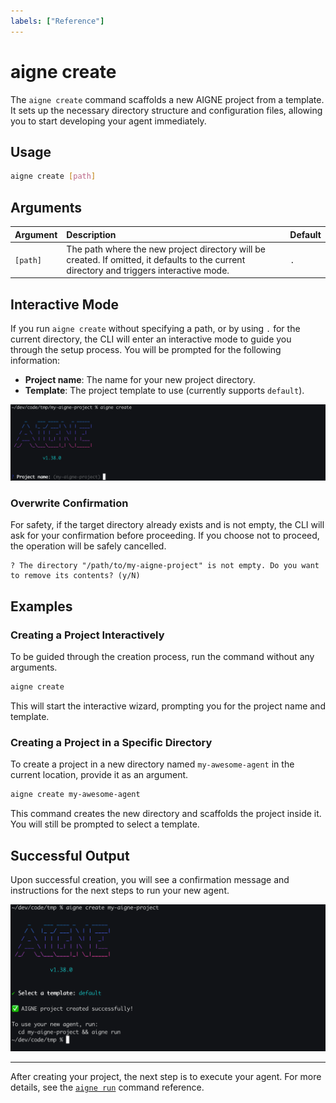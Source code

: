 ```yaml
---
labels: ["Reference"]
---
```


# aigne create

The `aigne create` command scaffolds a new AIGNE project from a template. It sets up the necessary directory structure and configuration files, allowing you to start developing your agent immediately.

## Usage

```bash Basic Usage icon=lucide:terminal
aigne create [path]
```

## Arguments

| Argument | Description                                                                                                       | Default |
| :------- | :---------------------------------------------------------------------------------------------------------------- | :------ |
| `[path]` | The path where the new project directory will be created. If omitted, it defaults to the current directory and triggers interactive mode. | `.`     |

## Interactive Mode

If you run `aigne create` without specifying a path, or by using `.` for the current directory, the CLI will enter an interactive mode to guide you through the setup process. You will be prompted for the following information:

*   **Project name**: The name for your new project directory.
*   **Template**: The project template to use (currently supports `default`).

![Interactive prompt for project name](../assets/create/create-project-interactive-project-name-prompt.png)

### Overwrite Confirmation

For safety, if the target directory already exists and is not empty, the CLI will ask for your confirmation before proceeding. If you choose not to proceed, the operation will be safely cancelled.

```text
? The directory "/path/to/my-aigne-project" is not empty. Do you want to remove its contents? (y/N)
```

## Examples

### Creating a Project Interactively

To be guided through the creation process, run the command without any arguments.

```bash Create in the current directory icon=lucide:terminal
aigne create
```

This will start the interactive wizard, prompting you for the project name and template.

### Creating a Project in a Specific Directory

To create a project in a new directory named `my-awesome-agent` in the current location, provide it as an argument.

```bash Create in a new 'my-awesome-agent' directory icon=lucide:terminal
aigne create my-awesome-agent
```

This command creates the new directory and scaffolds the project inside it. You will still be prompted to select a template.

## Successful Output

Upon successful creation, you will see a confirmation message and instructions for the next steps to run your new agent.

![Project creation success message](../assets/create/create-project-using-default-template-success-message.png)

---

After creating your project, the next step is to execute your agent. For more details, see the [`aigne run`](./command-reference-run.md) command reference.